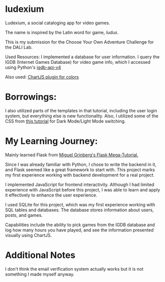 # ludexium
Ludexium, a social cataloging app for video games.

The name is inspired by the Latin word for game, *ludus*.

This is my submission for the Choose Your Own Adventure Challenge for the DALI Lab.

Used Resources:
I implemented a database for user information.
I query the IGDB (Internet Games Database) for video game info,
which I accessed using Python's [igdb-api-v4](https://github.com/twitchtv/igdb-api-python)

Also used: [ChartJS plugin for colors](https://github.com/kurkle/chartjs-plugin-autocolors)

# Borrowings:
I also utilized parts of the templates in that tutorial, including the user login system, but everything else is new functionality.
Also, I utilized some of the CSS from [this tutorial](https://python-web.teclado.com/section14/) for Dark Mode/Light Mode switching.

# My Learning Journey:
Mainly learned Flask from [Miguel Grinberg's Flask Mega-Tutorial.](https://blog.miguelgrinberg.com/post/the-flask-mega-tutorial-part-i-hello-world)

Since I was already familiar with Python, I chose to write the backend in it, and Flask seemed like a great framework to start with. This project marks my first experience working with backend development for a real project.

I implemented JavaScript for frontend interactivity. Although I had limited experience with JavaScript before this project, I was able to learn and apply it effectively to enhance the user experience.

I used SQLite for this project, which was my first experience working with SQL tables and databases. The database stores information about users, posts, and games.

Capabilities include the ability to pick games from the IGDB database and log how many hours you have played, and see the information presented visually using ChartJS.

# Additional Notes

I don't think the email verification system actually works but it is not something I made myself anyway.

